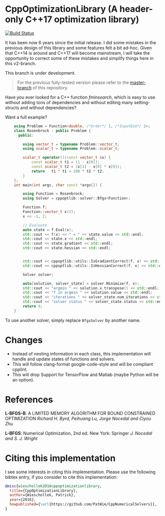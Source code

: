CppOptimizationLibrary (A header-only C++17 optimization library)
=================================================================

[![Build Status](https://ci.patwie.com/api/badges/PatWie/CppNumericalSolvers/status.svg?ref=refs/heads/v2)](https://ci.patwie.com/PatWie/CppNumericalSolvers)

It has been now 6 years since the initial release. I did some mistakes in the previous design of this library and some features felt a bit ad-hoc. Given that C++14 is around and C++17 will become mainstream, I will take the opportunity to correct some of these mistakes and simplify things here in this v2-branch.

This branch is under development.

> For the previous fully-tested version please refer to the [master-branch](https://github.com/PatWie/CppNumericalSolvers/tree/master) of this repository.


Have you ever looked for a C++ function *fminsearch*, which is easy to use without adding tons of dependencies and without editing many setting-structs and without dependencies?

Want a full example?

```cpp
    using Problem = Function<double, /*Order*/ 1, /*InputDim*/ 2>;
    class Rosenbrock : public Problem {
      public:

        using vector_t = typename Problem::vector_t;
        using scalar_t = typename Problem::scalar_t;

        scalar_t operator()(const vector_t &x) {
            const scalar_t t1 = (1 - x[0]);
            const scalar_t t2 = (x[1] - x[0] * x[0]);
            return   t1 * t1 + 100 * t2 * t2;
        }
    };
    int main(int argc, char const *argv[]) {

        using Function = Rosenbrock;
        using Solver = cppoptlib::solver::Bfgs<Function>;

        Function f;
        Function::vector_t x(2);
        x << -1, 2;

        // Evaluate
        auto state = f.Eval(x);
        std::cout << f(x) << " = " << state.value << std::endl;
        std::cout << state.x << std::endl;
        std::cout << state.gradient << std::endl;
        std::cout << state.hessian << std::endl;


        std::cout << cppoptlib::utils::IsGradientCorrect(f, x) << std::endl;
        std::cout << cppoptlib::utils::IsHessianCorrect(f, x) << std::endl;

        Solver solver;

        auto[solution, solver_state] = solver.Minimize(f, x);
        std::cout << "argmin " << solution.x.transpose() << std::endl;
        std::cout << "f in argmin " << solution.value << std::endl;
        std::cout << "iterations " << solver_state.num_iterations << std::endl;
        std::cout << "solver status " << solver_state.status << std::endl;
        return 0;
    }
```

To use another solver, simply replace `BfgsSolver` by another name.

# Changes

- Instead of nesting information in each class, this implementation will handle and update states of functions and solvers.
- This will follow clang-format google-code-style and will be compliant cpplint.
- This will drop Support for TensorFlow and Matlab (maybe Python will be an option).

[eigen3]: http://eigen.tuxfamily.org/
[bazel]: https://bazel.build/
[matlab]: http://www.mathworks.de/products/matlab/
[tensorflow]: https://www.tensorflow.org/

# References

**L-BFGS-B**: A LIMITED MEMORY ALGORITHM FOR BOUND CONSTRAINED OPTIMIZATION
*Richard H. Byrd, Peihuang Lu, Jorge Nocedal and Ciyou Zhu*

**L-BFGS**: Numerical Optimization, 2nd ed. New York: Springer
*J. Nocedal and S. J. Wright*

# Citing this implementation

I see some interests in citing this implementation. Please use the following bibtex entry, if you consider to cite this implementation:

```bibtex
@misc{wieschollek2016cppoptimizationlibrary,
  title={CppOptimizationLibrary},
  author={Wieschollek, Patrick},
  year={2016},
  howpublished={\url{https://github.com/PatWie/CppNumericalSolvers}},
}
```
